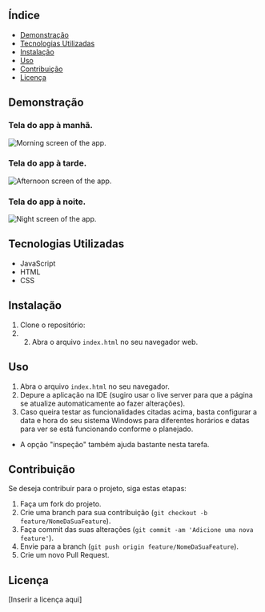 ## Índice
- [Demonstração](#demonstração)
- [Tecnologias Utilizadas](#tecnologias-utilizadas)
- [Instalação](#instalação)
- [Uso](#uso)
- [Contribuição](#contribuição)
- [Licença](#licença)

## Demonstração
### Tela do app à manhã.
![Morning screen of the app.](morning_screenshot.png)

### Tela do app à tarde.
![Afternoon screen of the app.](afternoon_screenshot.png)

### Tela do app à noite.
![Night screen of the app.](night_screenshot.png)

## Tecnologias Utilizadas
- JavaScript
- HTML
- CSS

## Instalação
1. Clone o repositório:
2. 2. Abra o arquivo `index.html` no seu navegador web.

## Uso
1. Abra o arquivo `index.html` no seu navegador.
2. Depure a aplicação na IDE (sugiro usar o live server para que a página se atualize automaticamente ao fazer alterações).
3. Caso queira testar as funcionalidades citadas acima, basta configurar a data e hora do seu sistema Windows para diferentes horários e datas para ver se está funcionando conforme o planejado.
- A opção "inspeção" também ajuda bastante nesta tarefa.

## Contribuição
Se deseja contribuir para o projeto, siga estas etapas:
1. Faça um fork do projeto.
2. Crie uma branch para sua contribuição (`git checkout -b feature/NomeDaSuaFeature`).
3. Faça commit das suas alterações (`git commit -am 'Adicione uma nova feature'`).
4. Envie para a branch (`git push origin feature/NomeDaSuaFeature`).
5. Crie um novo Pull Request.

## Licença
[Inserir a licença aqui]

